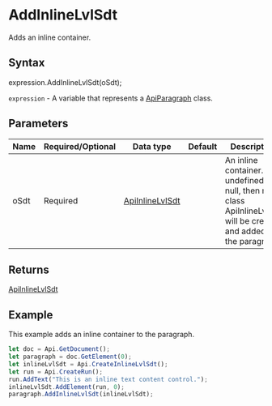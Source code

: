 # AddInlineLvlSdt

Adds an inline container.

## Syntax

expression.AddInlineLvlSdt(oSdt);

`expression` - A variable that represents a [ApiParagraph](../ApiParagraph.md) class.

## Parameters

| **Name** | **Required/Optional** | **Data type** | **Default** | **Description** |
| ------------- | ------------- | ------------- | ------------- | ------------- |
| oSdt | Required | [ApiInlineLvlSdt](../../ApiInlineLvlSdt/ApiInlineLvlSdt.md) |  | An inline container. If undefined or null, then new class ApiInlineLvlSdt will be created and added to the paragraph. |

## Returns

[ApiInlineLvlSdt](../../ApiInlineLvlSdt/ApiInlineLvlSdt.md)

## Example

This example adds an inline container to the paragraph.

```javascript
let doc = Api.GetDocument();
let paragraph = doc.GetElement(0);
let inlineLvlSdt = Api.CreateInlineLvlSdt();
let run = Api.CreateRun();
run.AddText("This is an inline text content control.");
inlineLvlSdt.AddElement(run, 0);
paragraph.AddInlineLvlSdt(inlineLvlSdt);
```
